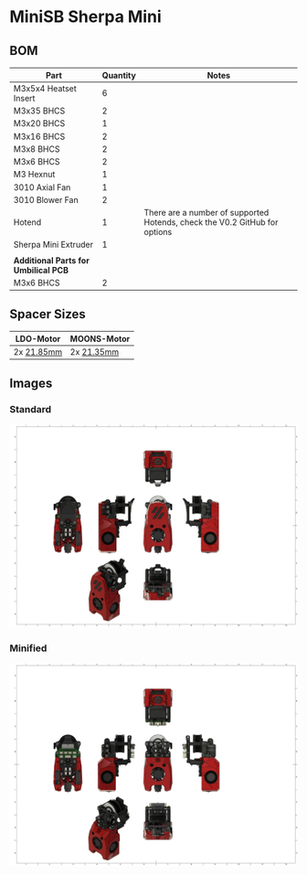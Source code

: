 # MiniSB Sherpa Mini

## BOM

| Part                   | Quantity | Notes                                                                      |
| ---------------------- | -------- | -------------------------------------------------------------------------- |
| M3x5x4 Heatset Insert  | 6        |
| M3x35 BHCS             | 2        |                                                                            |
| M3x20 BHCS             | 1        |                                                |
| M3x16 BHCS             | 2        |                                                                            |
| M3x8 BHCS              | 2        |                                                                            |
| M3x6 BHCS              | 2        |                                                                            |
| M3 Hexnut              | 1        |
| 3010 Axial Fan         | 1        |
| 3010 Blower Fan        | 2        |
| Hotend                 | 1        | There are a number of supported Hotends, check the V0.2 GitHub for options |
| Sherpa Mini Extruder   | 1        |
|                        |          |                                                                            |
| **Additional Parts for Umbilical PCB** |          |                                                                            |
| M3x6 BHCS              | 2        |  |

## Spacer Sizes

| LDO-Motor                                                     | MOONS-Motor                                                   |
| ------------------------------------------------------------- | ------------------------------------------------------------- |
| 2x [21.85mm](/Spacers/Octagon-STL/Octagon_Spacer_21.85mm.stl) | 2x [21.35mm](/Spacers/Octagon-STL/Octagon_Spacer_21.35mm.stl) |

## Images

### Standard

![Standard](images/Sherpa_Mini.png)

### Minified

![Minified](images/Sherpa_Mini_Minified.png)
